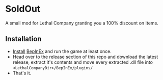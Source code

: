 # SoldOut
A small mod for Lethal Company granting you a 100% discount on Items.


## Installation
 * <a href="https://docs.bepinex.dev/articles/user_guide/installation/index.html">Install</a> <a href="https://docs.bepinex.dev/index.html">BepInEx</a> and run the game at least once.
 * Head over to the release section of this repo and download the latest release, extract it's contents 
   and move every extracted .dll file into  `<LethalCompanyDir>/BepInEx/plugins/`
 * That's it.
